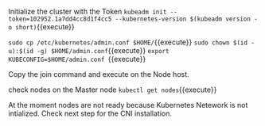 Initialize the cluster with the Token
`kubeadm init --token=102952.1a7dd4cc8d1f4cc5 --kubernetes-version $(kubeadm version -o short)`{{execute}}

`sudo cp /etc/kubernetes/admin.conf $HOME/`{{execute}} 
`sudo chown $(id -u):$(id -g) $HOME/admin.conf`{{execute}} 
`export KUBECONFIG=$HOME/admin.conf
`{{execute}}

Copy the join command and execute on the Node host.

check nodes on the Master node
`kubectl get nodes`{{execute}}

At the moment nodes are not ready because Kubernetes Netework is not intialized.
Check next step for the CNI installation. 
